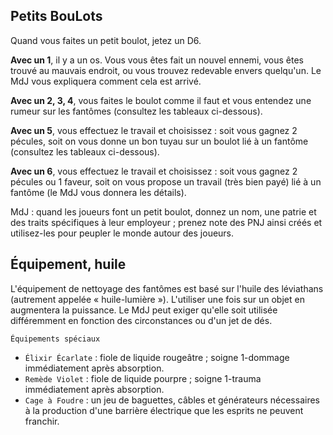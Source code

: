 ## Petits BouLots

Quand vous faites un petit boulot, jetez un D6.

**Avec un 1**, il y a un os. Vous vous êtes fait un nouvel ennemi, vous êtes
trouvé au mauvais endroit, ou vous trouvez redevable envers quelqu'un. Le MdJ
vous expliquera comment cela est arrivé.

**Avec un 2, 3, 4**, vous faites le boulot comme il faut et vous entendez une
rumeur sur les fantômes (consultez les tableaux ci-dessous).

**Avec un 5**, vous effectuez le travail et choisissez : soit vous gagnez 2
pécules, soit on vous donne un bon tuyau sur un boulot lié à un fantôme
(consultez les tableaux ci-dessous).

**Avec un 6**, vous effectuez le travail et choisissez : soit vous gagnez 2 
pécules ou 1 faveur, soit on vous propose un travail (très bien payé) lié à
un fantôme (le MdJ vous donnera les détails).

MdJ : quand les joueurs font un petit boulot, donnez un nom, une patrie et des
traits spécifiques à leur employeur ; prenez note des PNJ ainsi créés et
utilisez-les pour peupler le monde autour des joueurs. 

## Équipement, huile

L'équipement de nettoyage des fantômes est basé sur l'huile des léviathans
(autrement appelée « huile-lumière »). L'utiliser une fois sur un objet en
augmentera la puissance. Le MdJ peut exiger qu'elle soit utilisée différemment
en fonction des circonstances ou d'un jet de dés.

`Équipements spéciaux`

* `Élixir Écarlate` : fiole de liquide rougeâtre ; soigne 1-dommage
  immédiatement après absorption.
* `Remède Violet` : fiole de liquide pourpre ; soigne 1-trauma
  immédiatement après absorption.
* `Cage à Foudre` : un jeu de baguettes, câbles et générateurs nécessaires à
  la production d'une barrière électrique que les esprits ne peuvent franchir.
